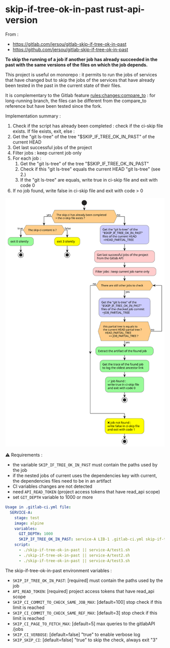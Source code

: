 # skip-if-tree-ok-in-past rust-api-version

From :

* https://gitlab.com/jersou/gitlab-skip-if-tree-ok-in-past
* https://github.com/jersou/gitlab-skip-if-tree-ok-in-past

**To skip the running of a job if another job has already succeeded in the past
with the same versions of the files on which the job depends.**

This project is useful on monorepo :
it permits to run the jobs of services that have changed but to skip the jobs of
the services that have already been tested in the past in the current state of
their files.

It is complementary to the Gitlab feature
[rules:changes:compare_to](https://docs.gitlab.com/ee/ci/yaml/index.html#ruleschangescompare_to) :
for long-running branch, the files can be different from the compare_to
reference but have been tested since the fork.

Implementation summary :

1. Check if the script has already been completed : check if the ci-skip file
   exists. If file
   exists, exit, else :
2. Get the "git ls-tree" of the tree "$SKIP_IF_TREE_OK_IN_PAST" of the current
   HEAD
3. Get last successful jobs of the project
4. Filter jobs : keep current job only
5. For each job :
    1. Get the "git ls-tree" of the tree "$SKIP_IF_TREE_OK_IN_PAST"
    2. Check if this "git ls-tree" equals the current HEAD "git ls-tree" (see
       2.)
    3. If the "git ls-tree" are equals, write true in ci-skip file and exit with
       code 0
6. If no job found, write false in ci-skip file and exit with code > 0

![diagram](./diagram.svg)

⚠️ Requirements :

- the variable `SKIP_IF_TREE_OK_IN_PAST` must contain the paths used by the job
- if the nested jobs of current uses the dependencies key with current, the
  dependencies files need to be in an artifact
- CI variables changes are not detected
- need `API_READ_TOKEN` (project access tokens that have read_api scope)
- set `GIT_DEPTH` variable to 1000 or more

```yaml
Usage in .gitlab-ci.yml file:
  SERVICE-A:
    stage: test
    image: alpine
    variables:
      GIT_DEPTH: 1000
      SKIP_IF_TREE_OK_IN_PAST: service-A LIB-1 .gitlab-ci.yml skip-if-tree-ok-in-past
    script:
      - ./skip-if-tree-ok-in-past || service-A/test1.sh
      - ./skip-if-tree-ok-in-past || service-A/test2.sh
      - ./skip-if-tree-ok-in-past || service-A/test3.sh
```

The skip-if-tree-ok-in-past environment variables :

- `SKIP_IF_TREE_OK_IN_PAST`: [required]  must contain the paths used by the job
- `API_READ_TOKEN`: [required] project access tokens that have read_api scope
- `SKIP_CI_COMMIT_TO_CHECK_SAME_JOB_MAX`: [default=100] stop check if this limit
  is reached
- `SKIP_CI_COMMIT_TO_CHECK_SAME_REF_MAX`: [default=3] stop check if this limit
  is reached
- `SKIP_CI_PAGE_TO_FETCH_MAX`: [default=5] max queries to the gitlabAPI /jobs
- `SKIP_CI_VERBOSE`: [default=false] "true" to enable verbose log
- `SKIP_SKIP_CI`: [default=false] "true" to skip the check, always exit "3"
